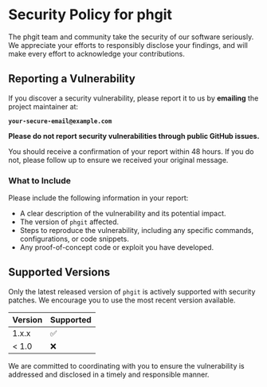 # Security Policy for phgit

The phgit team and community take the security of our software seriously. We appreciate your efforts to responsibly disclose your findings, and will make every effort to acknowledge your contributions.

## Reporting a Vulnerability

If you discover a security vulnerability, please report it to us by **emailing** the project maintainer at:

**`your-secure-email@example.com`**

**Please do not report security vulnerabilities through public GitHub issues.**

You should receive a confirmation of your report within 48 hours. If you do not, please follow up to ensure we received your original message.

### What to Include

Please include the following information in your report:

-   A clear description of the vulnerability and its potential impact.
-   The version of `phgit` affected.
-   Steps to reproduce the vulnerability, including any specific commands, configurations, or code snippets.
-   Any proof-of-concept code or exploit you have developed.

## Supported Versions

Only the latest released version of `phgit` is actively supported with security patches. We encourage you to use the most recent version available.

| Version | Supported          |
| ------- | ------------------ |
| 1.x.x   | :white_check_mark: |
| < 1.0   | :x:                |

We are committed to coordinating with you to ensure the vulnerability is addressed and disclosed in a timely and responsible manner.
